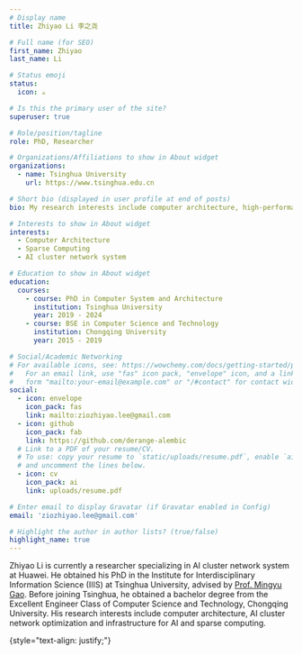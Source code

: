 ```yaml
---
# Display name
title: Zhiyao Li 李之尧

# Full name (for SEO)
first_name: Zhiyao
last_name: Li

# Status emoji
status:
  icon: ☕️

# Is this the primary user of the site?
superuser: true

# Role/position/tagline
role: PhD, Researcher

# Organizations/Affiliations to show in About widget
organizations:
  - name: Tsinghua University
    url: https://www.tsinghua.edu.cn

# Short bio (displayed in user profile at end of posts)
bio: My research interests include computer architecture, high-performance network system design and optimization for AI, and dynamic & sparse computing.

# Interests to show in About widget
interests:
  - Computer Architecture
  - Sparse Computing
  - AI cluster network system

# Education to show in About widget
education:
  courses:
    - course: PhD in Computer System and Architecture
      institution: Tsinghua University
      year: 2019 - 2024
    - course: BSE in Computer Science and Technology
      institution: Chongqing University
      year: 2015 - 2019

# Social/Academic Networking
# For available icons, see: https://wowchemy.com/docs/getting-started/page-builder/#icons
#   For an email link, use "fas" icon pack, "envelope" icon, and a link in the
#   form "mailto:your-email@example.com" or "/#contact" for contact widget.
social:
  - icon: envelope
    icon_pack: fas
    link: mailto:ziozhiyao.lee@gmail.com
  - icon: github
    icon_pack: fab
    link: https://github.com/derange-alembic
  # Link to a PDF of your resume/CV.
  # To use: copy your resume to `static/uploads/resume.pdf`, enable `ai` icons in `params.yaml`,
  # and uncomment the lines below.
  - icon: cv
    icon_pack: ai
    link: uploads/resume.pdf

# Enter email to display Gravatar (if Gravatar enabled in Config)
email: 'ziozhiyao.lee@gmail.com'

# Highlight the author in author lists? (true/false)
highlight_name: true
---
```


Zhiyao Li is currently a researcher specializing in AI cluster network system at Huawei. He obtained his PhD in the Institute for Interdisciplinary Information Science (IIIS) at Tsinghua University, advised by [Prof. Mingyu Gao](https://people.iiis.tsinghua.edu.cn/~gaomy/). Before joining Tsinghua, he obtained a bachelor degree from the Excellent Engineer Class of Computer Science and Technology, Chongqing University. His research interests include computer architecture, AI cluster network optimization and infrastructure for AI and sparse computing.

{style="text-align: justify;"}
